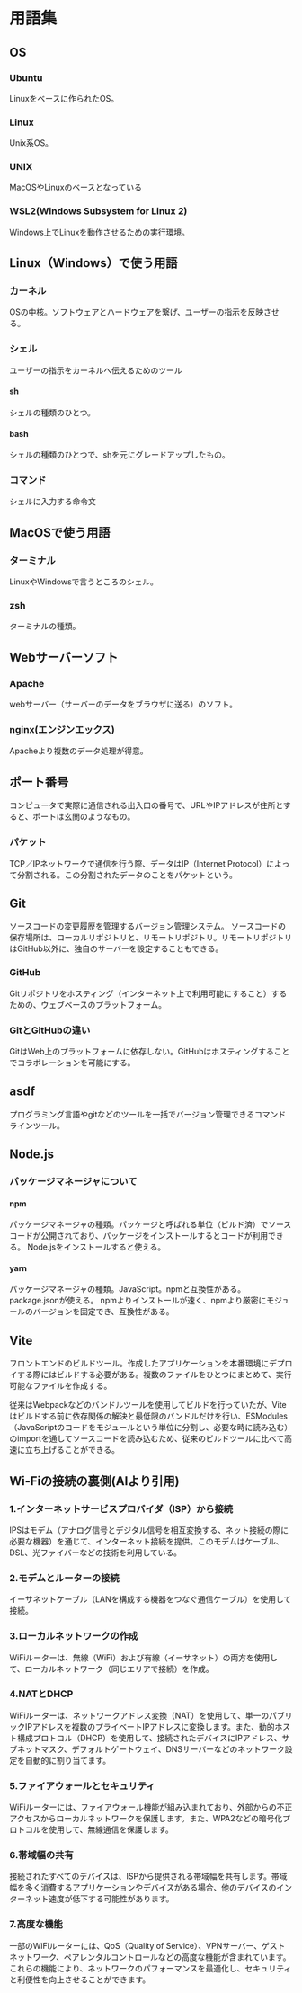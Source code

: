 # 用語集
## OS
### Ubuntu
Linuxをベースに作られたOS。

### Linux
Unix系OS。

### UNIX
MacOSやLinuxのベースとなっている

### WSL2(Windows Subsystem for Linux 2)
Windows上でLinuxを動作させるための実行環境。

## Linux（Windows）で使う用語
### カーネル
OSの中核。ソフトウェアとハードウェアを繋げ、ユーザーの指示を反映させる。

### シェル
ユーザーの指示をカーネルへ伝えるためのツール

#### sh
シェルの種類のひとつ。

#### bash
シェルの種類のひとつで、shを元にグレードアップしたもの。

### コマンド
シェルに入力する命令文

## MacOSで使う用語

### ターミナル
LinuxやWindowsで言うところのシェル。

### zsh
ターミナルの種類。

## Webサーバーソフト
### Apache
webサーバー（サーバーのデータをブラウザに送る）のソフト。
### nginx(エンジンエックス)
Apacheより複数のデータ処理が得意。

## ポート番号
コンピュータで実際に通信される出入口の番号で、URLやIPアドレスが住所とすると、ポートは玄関のようなもの。

### パケット
TCP／IPネットワークで通信を行う際、データはIP（Internet Protocol）によって分割される。この分割されたデータのことをパケットという。

## Git
ソースコードの変更履歴を管理するバージョン管理システム。
ソースコードの保存場所は、ローカルリポジトリと、リモートリポジトリ。リモートリポジトリはGitHub以外に、独自のサーバーを設定することもできる。

### GitHub
Gitリポジトリをホスティング（インターネット上で利用可能にすること）するための、ウェブベースのプラットフォーム。

### GitとGitHubの違い
GitはWeb上のプラットフォームに依存しない。GitHubはホスティングすることでコラボレーションを可能にする。

## asdf
プログラミング言語やgitなどのツールを一括でバージョン管理できるコマンドラインツール。

## Node.js
### パッケージマネージャについて

#### npm
パッケージマネージャの種類。パッケージと呼ばれる単位（ビルド済）でソースコードが公開されており、パッケージをインストールするとコードが利用できる。
Node.jsをインストールすると使える。

#### yarn
パッケージマネージャの種類。JavaScript。npmと互換性がある。package.jsonが使える。
npmよりインストールが速く、npmより厳密にモジュールのバージョンを固定でき、互換性がある。


## Vite
フロントエンドのビルドツール。作成したアプリケーションを本番環境にデプロイする際にはビルドする必要がある。複数のファイルをひとつにまとめて、実行可能なファイルを作成する。

従来はWebpackなどのバンドルツールを使用してビルドを行っていたが、Viteはビルドする前に依存関係の解決と最低限のバンドルだけを行い、ESModules（JavaScriptのコードをモジュールという単位に分割し、必要な時に読み込む）のimportを通してソースコードを読み込むため、従来のビルドツールに比べて高速に立ち上げることができる。

## Wi-Fiの接続の裏側(AIより引用)
### 1.インターネットサービスプロバイダ（ISP）から接続
IPSはモデム（アナログ信号とデジタル信号を相互変換する、ネット接続の際に必要な機器）を通じて、インターネット接続を提供。このモデムはケーブル、DSL、光ファイバーなどの技術を利用している。

### 2.モデムとルーターの接続
イーサネットケーブル（LANを構成する機器をつなぐ通信ケーブル）を使用して接続。

### 3.ローカルネットワークの作成
WiFiルーターは、無線（WiFi）および有線（イーサネット）の両方を使用して、ローカルネットワーク（同じエリアで接続）を作成。

### 4.NATとDHCP
WiFiルーターは、ネットワークアドレス変換（NAT）を使用して、単一のパブリックIPアドレスを複数のプライベートIPアドレスに変換します。また、動的ホスト構成プロトコル（DHCP）を使用して、接続されたデバイスにIPアドレス、サブネットマスク、デフォルトゲートウェイ、DNSサーバーなどのネットワーク設定を自動的に割り当てます。

### 5.ファイアウォールとセキュリティ
WiFiルーターには、ファイアウォール機能が組み込まれており、外部からの不正アクセスからローカルネットワークを保護します。また、WPA2などの暗号化プロトコルを使用して、無線通信を保護します。

### 6.帯域幅の共有
接続されたすべてのデバイスは、ISPから提供される帯域幅を共有します。帯域幅を多く消費するアプリケーションやデバイスがある場合、他のデバイスのインターネット速度が低下する可能性があります。

### 7.高度な機能
一部のWiFiルーターには、QoS（Quality of Service）、VPNサーバー、ゲストネットワーク、ペアレンタルコントロールなどの高度な機能が含まれています。これらの機能により、ネットワークのパフォーマンスを最適化し、セキュリティと利便性を向上させることができます。


